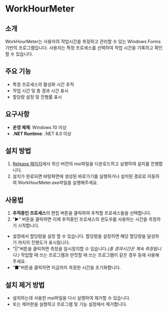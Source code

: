 # WorkHourMeter

## 소개
WorkHourMeter는 사용자의 작업시간을 측정하고 관리할 수 있는 Windows Forms 기반의 프로그램입니다.
사용자는 특정 프로세스를 선택하여 작업 시간을 기록하고 확인 할 수 있습니다.

## 주요 기능
- 특정 프로세스의 활성화 시간 추적
- 작업 시간 및 총 경과 시간 표시
- 할당량 설정 및 진행률 표시

## 요구사항
- **운영 체제**: Windows 10 이상
- **.NET Runtime**: .NET 8.0 이상

## 설치 방법
1. [Release 페이지](https://github.com/Matatama1263/WorkHourMeter/releases)에서 최신 버전의 msi파일을 다운로드하고 실행하여 설치를 진행합니다.
2. 설치가 완료되면 바탕화면에 생성된 바로가기를 실행하거나 설치된 경로로 이동하여 WorkHourMeter.exe파일을 실행해주세요.

## 사용법
1. **추적중인 프로세스**의 편집 버튼을 클릭하여 추적할 프로세스들을 선택합니다.
2. "▶" 버튼을 클릭하면 이제 추적중인 프로세스의 윈도우를 사용하는 시간을 측정하기 시작합니다.

- 설정에서 할당량을 설정 할 수 있습니다. 할당량을 설정하면 해당 할당량을 달성하기 까지의 진행도가 표시됩니다.
- "||"버튼을 클릭하면 측정을 일시정지할 수 있습니다.*(총 경과시간은 계속 측정됩니다.)* 작업할 때 쓰는 프로그램과 딴짓할 때 쓰는 프로그램이 같은 경우 등에 사용해주세요.
- "■"버튼을 클릭하면 지금까지 측정한 시간을 초기화합니다.

## 설치 제거 방법
- 설치하는데 사용한 msi파일을 다시 실행하여 제거할 수 있습니다.
- 또는 제어판을 실행하고 프로그램 및 기능 설정에서 제거합니다.
